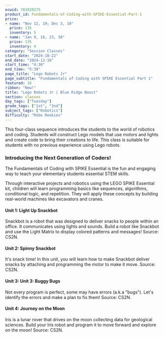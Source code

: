 ```yaml
---
ecwid: 701939275
product_id: Fundamentals-of-Coding-with-SPIKE-Essential-Part-1
price:
- name: "Nov 12, 19; Dec 3, 10"
  price: 135
  inventory: 5
- name: "Jan 9, 16, 23, 30"
  price: 135
  inventory: 4
category: "Session Classes"
start_date: "2024-10-22"
end_date: "2024-12-16"
start_time: "4:30"
end_time: "5:30"
page_title: "Lego Robots Jr"
page_subtitle: "Fundamentals of Coding with SPIKE Essential Part 1"
featured: 16
ribbon: "New!"
title: "Lego Robots Jr | Blue Ridge Boost"
section: classes
day_tags: ["Tuesday"]
grade_tags: ["1st", "2nd"]
subject_tags: ["Robotics"]
difficulty: "Robo Rookies"
---
```

<p>
	This four-class sequence introduces the students to the world of robotics and coding. Students will construct Lego models that use motors and lights and create code to bring their creations to life. This class is suitable for students with no previous experience using Lego robots.
</p><h3>Introducing the Next Generation of Coders!</h3><p>The Fundamentals of Coding with SPIKE Essential is the fun and engaging way to teach your elementary students essential STEM skills.
</p><p>Through interactive projects and robotics using the LEGO SPIKE Essential kit, children will learn programming basics like sequences, algorithms, conditional logic, and repetition. They will apply these concepts by building real-world machines like excavators and cranes.
</p><h4>Unit 1: Light Up Snackbot</h4><p>
	Snackbot is a robot that was designed to deliver snacks to people within an office. It communicates using lights and sounds. Build a robot like Snackbot and use the Light Matrix to display colored patterns and messages! Source: CS2N.
</p><h4>Unit 2: Spinny Snackbot</h4><p>
	It's snack time! In this unit, you will learn how to make Snackbot deliver snacks by attaching and programming the motor to make it move. Source: CS2N.
</p><h4>Unit 3: Unit 3: Buggy Bugs</h4><p>
	Not every program is perfect, some may have errors (a.k.a "bugs"). Let's identify the errors and make a plan to fix them! Source: CS2N.
</p><h4>Unit 4: Journey on the Moon</h4><p>
	Iris is a lunar rover that drives on the moon collecting data for geological sciences. Build your Iris robot and program it to move forward and explore on the moon! Source: CS2N.</p>
